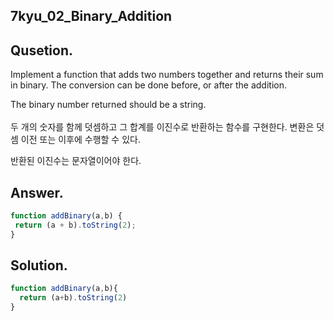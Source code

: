 ## **7kyu_02_Binary_Addition**

## Qusetion. 
Implement a function that adds two numbers together and returns their sum in binary. The conversion can be done before, or after the addition.

The binary number returned should be a string.
<br /><br />
두 개의 숫자를 함께 덧셈하고 그 합계를 이진수로 반환하는 함수를 구현한다. 변환은 덧셈 이전 또는 이후에 수행할 수 있다.

반환된 이진수는 문자열이어야 한다.
  
## Answer.
```javascript
function addBinary(a,b) {
 return (a + b).toString(2);
}
```

## Solution.
```javascript
function addBinary(a,b){
  return (a+b).toString(2)
}
```

